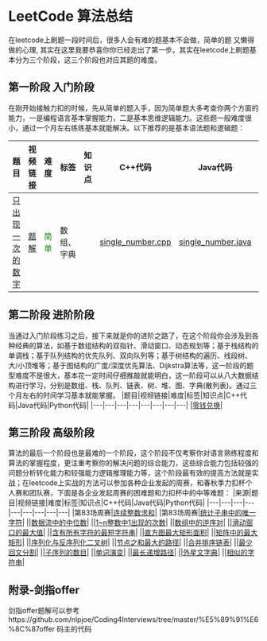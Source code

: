 # LeetCode 算法总结
在leetcode上刷题一段时间后，很多人会有难的题基本不会做，简单的题  又懒得做的心理, 其实在这里我要恭喜你你已经走出了第一步。其实在leetcode上刷题基本分为三个阶段，这三个阶段也对应其题的难度。

## 第一阶段 入门阶段
在刚开始接触力扣的时候，先从简单的题入手，因为简单题大多考查你两个方面的能力，一是编程语言基本掌握能力，二是基本思维逻辑能力。这些题一般难度很小，通过一个月左右练练基本就能解决。以下推荐的是基本语法题和逻辑题：

|题目|视频链接|难度|标签|知识点|C++代码|Java代码|Python代码|
|---|---|---|---|---|---|---|---|
|[只出现一次的数字](https://leetcode-cn.com/leetbook/read/top-interview-questions/xm0u83/)|[题解](https://leetcode-cn.com/problems/single-number/solution/zhi-chu-xian-yi-ci-de-shu-zi-by-leetcode-solution/)|<font color="green">简单</font>|数组、字典||[single_number.cpp](https://github.com/lowicz-yao/leetcode-practise/tree/main/code/C%2B%2B%E4%BB%A3%E7%A0%81/single_number.cpp)|[single_number.java](https://github.com/lowicz-yao/leetcode-practise/blob/main/code/Java%E4%BB%A3%E7%A0%81/single_number.java)|[single_number.py](https://github.com/lowicz-yao/leetcode-practise/blob/main/code/Python%E4%BB%A3%E7%A0%81/single_number.py)|

## 第二阶段 进阶阶段
当通过入门阶段练习之后，接下来就是你的进阶之路了，在这个阶段你会涉及到各种经典的算法，如基于数组结构的双指针、滑动窗口、动态规划等；基于栈结构的单调栈；基于队列结构的优先队列、双向队列等；基于树结构的遍历、线段树、大/小顶堆等；基于图结构的广度/深度优先算法、Dijkstra算法等，这一阶段的题型难度不是很大，基本花一定时间仔细推敲就能明白，这一阶段可以从八大数据结构进行学习，分别是数组、栈、队列、链表、树、堆、图、字典(散列表)。通过三个月左右的时间学习基本就能掌握。
|题目|视频链接|难度|标签|知识点|C++代码|Java代码|Python代码|
|---|---|---|---|---|---|---|---|
|[零钱兑换](https://leetcode-cn.com/leetbook/read/top-interview-questions/x2echt/)|

## 第三阶段 高级阶段
算法的最后一个阶段也是最难的一个阶段，这个阶段不仅考察你对语言熟练程度和算法的掌握程度，更注重考察你的解决问题的综合能力，这些综合能力包括较强的问题分析转化能力和较强能力逻辑推理能力等，这个阶段最有效的提高方法就是实战；在leetcode上实战的方法可以参加各种企业发起的周赛，和春秋季力扣杯个人赛和团队赛，下面是各企业发起周赛的困难题和力扣杯中的中等难题：
|来源|题目|视频链接|难度|标签|知识点|C++代码|Java代码|Python代码|
|---|---|---|---|---|---|---|---|---|
|第83场周赛|[连续整数求和](https://leetcode.cn/problems/consecutive-numbers-sum/)|
|第83场周赛|[统计子串中的唯一字符](https://leetcode.cn/problems/count-unique-characters-of-all-substrings-of-a-given-string/)|
||[数据流中的中位数](https://leetcode.cn/problems/shu-ju-liu-zhong-de-zhong-wei-shu-lcof/)|
||[1~n整数中1出现的次数](https://leetcode.cn/problems/1nzheng-shu-zhong-1chu-xian-de-ci-shu-lcof/)|
||[数组中的逆序对](https://leetcode.cn/problems/shu-zu-zhong-de-ni-xu-dui-lcof/)|
||[滑动窗口的最大值](https://leetcode.cn/problems/hua-dong-chuang-kou-de-zui-da-zhi-lcof/)|
||[含有所有字符的最短字符串](https://leetcode.cn/problems/M1oyTv/)|
||[直方图最大矩形面积](https://leetcode.cn/problems/0ynMMM/)|
||[矩阵中的最大矩形](https://leetcode.cn/problems/PLYXKQ/)|
||[序列化与反序列化二叉树](https://leetcode.cn/problems/h54YBf/)|
||[节点之和最大的路径](https://leetcode.cn/problems/jC7MId/)|
||[合并排序链表](https://leetcode.cn/problems/vvXgSW/)|
||[最少回文分割](https://leetcode.cn/problems/omKAoA/)|
||[子序列的数目](https://leetcode.cn/problems/21dk04/)|
||[单词演变](https://leetcode.cn/problems/om3reC/)|
||[最长递增路径](https://leetcode.cn/problems/fpTFWP/)|
||[外星文字典](https://leetcode.cn/problems/Jf1JuT/)|
||[相似的字符串](https://leetcode.cn/problems/H6lPxb/)|
## 附录-剑指offer
剑指offer题解可以参考https://github.com/nlpjoe/Coding4Interviews/tree/master/%E5%89%91%E6%8C%87offer 码主的代码

